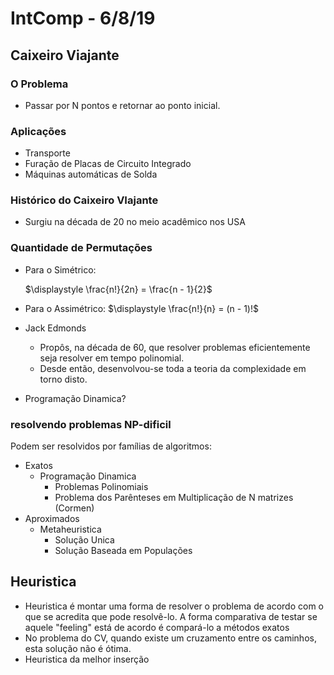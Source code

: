 # IntComp - 6/8/19

## Caixeiro Viajante

### O Problema

- Passar por N pontos e retornar ao ponto inicial.

### Aplicações

- Transporte
- Furação de Placas de Circuito Integrado
- Máquinas automáticas de Solda

### Histórico do Caixeiro VIajante

- Surgiu na década de 20 no meio acadêmico nos USA

### Quantidade de Permutações

- Para o Simétrico:

  $\displaystyle \frac{n!}{2n} = \frac{n - 1}{2}$

- Para o Assimétrico:
  $\displaystyle \frac{n!}{n} = (n - 1)!$

- Jack Edmonds
  - Propôs, na década de 60, que resolver problemas eficientemente seja resolver em tempo polinomial.
  - Desde então, desenvolvou-se toda a teoria da complexidade em torno disto.
- Programação Dinamica?

### resolvendo problemas NP-dificil

Podem ser resolvidos por famílias de algoritmos:

- Exatos
  - Programação Dinamica
    - Problemas Polinomiais
    - Problema dos Parênteses em Multiplicação de N matrizes (Cormen)
- Aproximados
  - Metaheuristica
    - Solução Unica
    - Solução Baseada em Populações

## Heuristica

- Heuristica é montar uma forma de resolver o problema de acordo com o que se acredita que pode resolvê-lo. A forma comparativa de testar se aquele "feeling" está de acordo é compará-lo a métodos exatos
- No problema do CV, quando existe um cruzamento entre os caminhos, esta solução não é ótima.
- Heuristica da melhor inserção